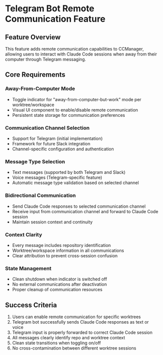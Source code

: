 # Telegram Bot Remote Communication Feature

## Feature Overview

This feature adds remote communication capabilities to CCManager, allowing users to interact with Claude Code sessions when away from their computer through Telegram messaging.

## Core Requirements

### Away-From-Computer Mode
- Toggle indicator for "away-from-computer-but-work" mode per worktree/workspace
- Visual UI component to enable/disable remote communication
- Persistent state storage for communication preferences

### Communication Channel Selection
- Support for Telegram (initial implementation)
- Framework for future Slack integration
- Channel-specific configuration and authentication

### Message Type Selection
- Text messages (supported by both Telegram and Slack)
- Voice messages (Telegram-specific feature)
- Automatic message type validation based on selected channel

### Bidirectional Communication
- Send Claude Code responses to selected communication channel
- Receive input from communication channel and forward to Claude Code session
- Maintain session context and continuity

### Context Clarity
- Every message includes repository identification
- Worktree/workspace information in all communications
- Clear attribution to prevent cross-session confusion

### State Management
- Clean shutdown when indicator is switched off
- No external communications after deactivation
- Proper cleanup of communication resources

## Success Criteria

1. Users can enable remote communication for specific worktrees
2. Telegram bot successfully sends Claude Code responses as text or voice
3. Telegram input is properly forwarded to correct Claude Code session
4. All messages clearly identify repo and worktree context
5. Clean state transitions when toggling on/off
6. No cross-contamination between different worktree sessions